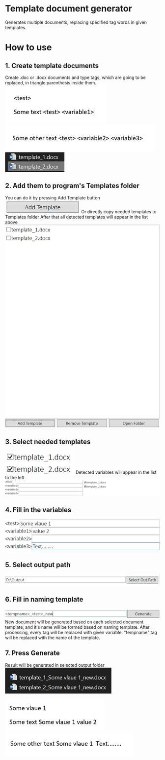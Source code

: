 # Template document generator
Generates multiple documents, replacing specified tag words in given templates.

# How to use

## 1. Create template documents
Create .doc or .docx documents and type tags, which are going to be replaced, in triangle parenthesis inside them.
![](https://github.com/roflseech/template-document-generator/blob/main/readme/1.jpg?raw=true)
![](https://github.com/roflseech/template-document-generator/blob/main/readme/2.jpg?raw=true)
![](https://github.com/roflseech/template-document-generator/blob/main/readme/4.jpg?raw=true)

## 2. Add them to program's Templates folder
You can do it by pressing Add Template button
![](https://github.com/roflseech/template-document-generator/blob/main/readme/3.jpg?raw=true)
Or directly copy needed templates to Templates folder
After that all detected templates will appear in the list above
![](https://github.com/roflseech/template-document-generator/blob/main/readme/5.jpg?raw=true)

## 3. Select needed templates
![](https://github.com/roflseech/template-document-generator/blob/main/readme/6.jpg?raw=true)
Detected variables will appear in the list to the left
![](https://github.com/roflseech/template-document-generator/blob/main/readme/7.jpg?raw=true)

## 4. Fill in the variables
![](https://github.com/roflseech/template-document-generator/blob/main/readme/8.jpg?raw=true)

## 5. Select output path
![](https://github.com/roflseech/template-document-generator/blob/main/readme/9.jpg?raw=true)

## 6. Fill in naming template
![](https://github.com/roflseech/template-document-generator/blob/main/readme/10.jpg?raw=true)
New document will be generated based on each selected document template, and it's name will be formed based on naming template.
After processing, every tag will be replaced with given variable. "tempname" tag will be replaced with the name of the template.

## 7. Press Generate
Result will be generated in selected output folder
![](https://github.com/roflseech/template-document-generator/blob/main/readme/11.jpg?raw=true)

![](https://github.com/roflseech/template-document-generator/blob/main/readme/12.jpg?raw=true)
![](https://github.com/roflseech/template-document-generator/blob/main/readme/13.jpg?raw=true)
